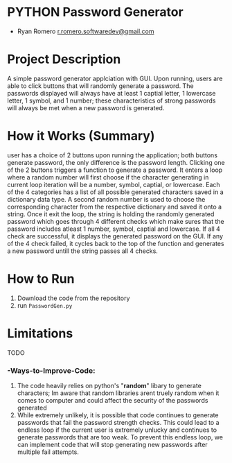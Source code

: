 # PYTHON Password Generator
- Ryan Romero         r.romero.softwaredev@gmail.com

# Project Description
A simple password generator applciation with GUI. Upon running, users are able to click buttons that will randomly generate a password. The passwords displayed will always have at least 1 captial letter, 1 lowercase letter, 1 symbol, and 1 number; these characteristics of strong passwords will always be met when a new password is generated.

# How it Works (Summary)
user has a choice of 2 buttons upon running the application; both buttons generate password, the only difference is the password length. Clicking one of the 2 buttons triggers a function to generate a password. It enters a loop where a random number will first choose if the character generating in current loop iteration will be a number, symbol, captial, or lowercase. Each of the 4 categories has a list of all possible generated characters saved in a dictionary data type. A second random number is used to choose the corresponding character from the respective dictionary and saved it onto a string. Once it exit the loop, the string is holding the randomly generated password which goes through 4 different checks which make sures that the password includes atleast 1 number, symbol, captial and lowercase. If all 4 check are successful, it displays the generated password on the GUI. If any of the 4 check failed, it cycles back to the top of the function and generates a new password untill the string passes all 4 checks.

# How to Run
1. Download the code from the repository
2. run ```PasswordGen.py```

# Limitations
TODO

### -Ways-to-Improve-Code:
1. The code heavily relies on python's "**random**" libary to generate characters; Im aware that random libraries arent truely random when it comes to computer and could affect the security of the passwords generated
2. While extremely unlikely, it is possible that code continues to generate passwords that fail the password strength checks. This could lead to a endless loop if the current user is extremely unlucky and continues to generate passwords that are too weak. To prevent this endless loop, we can implement code that will stop generating new passwords after multiple fail attempts.
